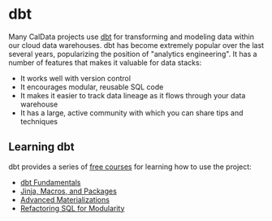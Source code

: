 # dbt

Many CalData projects use [dbt](https://www.getdbt.com/)
for transforming and modeling data within our cloud data warehouses.
dbt has become extremely popular over the last several years,
popularizing the position of "analytics engineering".
It has a number of features that makes it valuable for data stacks:

* It works well with version control
* It encourages modular, reusable SQL code
* It makes it easier to track data lineage as it flows through your data warehouse
* It has a large, active community with which you can share tips and techniques

## Learning dbt

dbt provides a series of [free courses](https://courses.getdbt.com/collections)
for learning how to use the project:

* [dbt Fundamentals](https://courses.getdbt.com/courses/fundamentals)
* [Jinja, Macros, and Packages](https://courses.getdbt.com/courses/jinja-macros-packages)
* [Advanced Materializations](https://courses.getdbt.com/courses/advanced-materializations)
* [Refactoring SQL for Modularity](https://courses.getdbt.com/courses/refactoring-sql-for-modularity)
